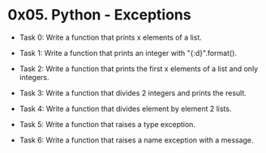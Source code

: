 # 0x05. Python - Exceptions

- Task 0:
Write a function that prints x elements of a list.

- Task 1:
Write a function that prints an integer with "{:d}".format().

- Task 2:
Write a function that prints the first x elements of a list and only integers.

- Task 3:
Write a function that divides 2 integers and prints the result.

- Task 4:
Write a function that divides element by element 2 lists.

- Task 5:
Write a function that raises a type exception.

- Task 6:
Write a function that raises a name exception with a message.
